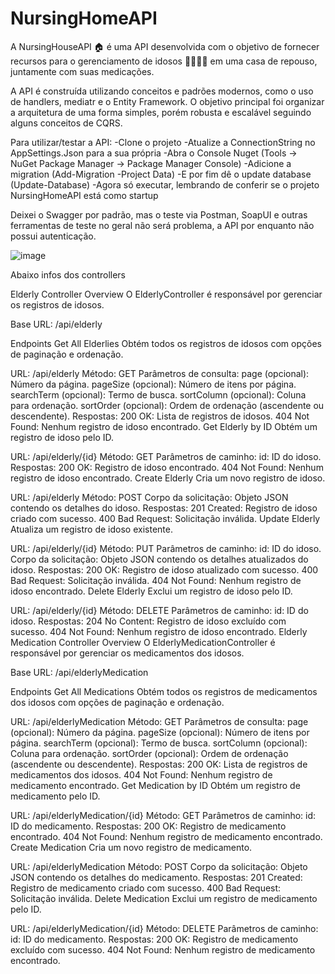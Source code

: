 # NursingHomeAPI

A NursingHouseAPI 🏠 é uma API desenvolvida com o objetivo de fornecer recursos para o gerenciamento de idosos 👴🏿👵🏼 em uma casa de repouso, juntamente com suas medicações. 

A API é construída utilizando conceitos e padrões modernos, como o uso de handlers, mediatr e o Entity Framework. O objetivo principal foi organizar a arquitetura de uma forma simples, porém robusta e escalável seguindo alguns conceitos de CQRS.

Para utilizar/testar a API:
  -Clone o projeto
  -Atualize a ConnectionString no AppSettings.Json para a sua própria
  -Abra o Console Nuget (Tools -> NuGet Package Manager -> Package Manager Console)
  -Adicione a migration (Add-Migration -Project Data)
  -E por fim dê o update database (Update-Database)
  -Agora só executar, lembrando de conferir se o projeto NursingHomeAPI está como startup

Deixei o Swagger por padrão, mas o teste via Postman, SoapUI e outras ferramentas de teste no geral não será problema, a API por enquanto não possui autenticação.

![image](https://github.com/predrofreitas/NursingHomeAPI/assets/38004711/2b95a495-84d6-47fa-bb7b-7d255314385b)

Abaixo infos dos controllers 


Elderly Controller
Overview
O ElderlyController é responsável por gerenciar os registros de idosos.

Base URL: /api/elderly

Endpoints
Get All Elderlies
Obtém todos os registros de idosos com opções de paginação e ordenação.

URL: /api/elderly
Método: GET
Parâmetros de consulta:
page (opcional): Número da página.
pageSize (opcional): Número de itens por página.
searchTerm (opcional): Termo de busca.
sortColumn (opcional): Coluna para ordenação.
sortOrder (opcional): Ordem de ordenação (ascendente ou descendente).
Respostas:
200 OK: Lista de registros de idosos.
404 Not Found: Nenhum registro de idoso encontrado.
Get Elderly by ID
Obtém um registro de idoso pelo ID.

URL: /api/elderly/{id}
Método: GET
Parâmetros de caminho:
id: ID do idoso.
Respostas:
200 OK: Registro de idoso encontrado.
404 Not Found: Nenhum registro de idoso encontrado.
Create Elderly
Cria um novo registro de idoso.

URL: /api/elderly
Método: POST
Corpo da solicitação: Objeto JSON contendo os detalhes do idoso.
Respostas:
201 Created: Registro de idoso criado com sucesso.
400 Bad Request: Solicitação inválida.
Update Elderly
Atualiza um registro de idoso existente.

URL: /api/elderly/{id}
Método: PUT
Parâmetros de caminho:
id: ID do idoso.
Corpo da solicitação: Objeto JSON contendo os detalhes atualizados do idoso.
Respostas:
200 OK: Registro de idoso atualizado com sucesso.
400 Bad Request: Solicitação inválida.
404 Not Found: Nenhum registro de idoso encontrado.
Delete Elderly
Exclui um registro de idoso pelo ID.

URL: /api/elderly/{id}
Método: DELETE
Parâmetros de caminho:
id: ID do idoso.
Respostas:
204 No Content: Registro de idoso excluído com sucesso.
404 Not Found: Nenhum registro de idoso encontrado.
Elderly Medication Controller
Overview
O ElderlyMedicationController é responsável por gerenciar os medicamentos dos idosos.

Base URL: /api/elderlyMedication

Endpoints
Get All Medications
Obtém todos os registros de medicamentos dos idosos com opções de paginação e ordenação.

URL: /api/elderlyMedication
Método: GET
Parâmetros de consulta:
page (opcional): Número da página.
pageSize (opcional): Número de itens por página.
searchTerm (opcional): Termo de busca.
sortColumn (opcional): Coluna para ordenação.
sortOrder (opcional): Ordem de ordenação (ascendente ou descendente).
Respostas:
200 OK: Lista de registros de medicamentos dos idosos.
404 Not Found: Nenhum registro de medicamento encontrado.
Get Medication by ID
Obtém um registro de medicamento pelo ID.

URL: /api/elderlyMedication/{id}
Método: GET
Parâmetros de caminho:
id: ID do medicamento.
Respostas:
200 OK: Registro de medicamento encontrado.
404 Not Found: Nenhum registro de medicamento encontrado.
Create Medication
Cria um novo registro de medicamento.

URL: /api/elderlyMedication
Método: POST
Corpo da solicitação: Objeto JSON contendo os detalhes do medicamento.
Respostas:
201 Created: Registro de medicamento criado com sucesso.
400 Bad Request: Solicitação inválida.
Delete Medication
Exclui um registro de medicamento pelo ID.

URL: /api/elderlyMedication/{id}
Método: DELETE
Parâmetros de caminho:
id: ID do medicamento.
Respostas:
200 OK: Registro de medicamento excluído com sucesso.
404 Not Found: Nenhum registro de medicamento encontrado.
